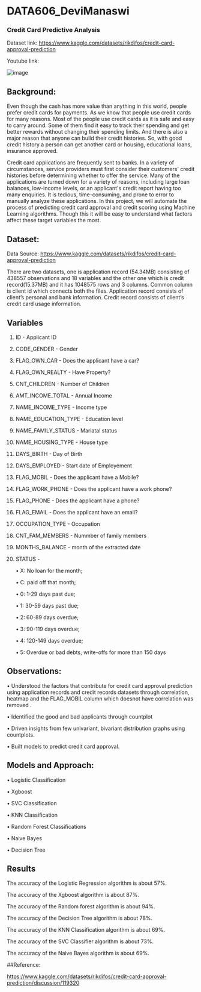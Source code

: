 # DATA606_DeviManaswi

### Credit Card Predictive Analysis

Dataset link: https://www.kaggle.com/datasets/rikdifos/credit-card-approval-prediction

Youtube link: 

![image](https://user-images.githubusercontent.com/56863026/208313306-fafacc27-c165-49cd-ba01-102a14bc64c0.png)

## Background:

Even though the cash has more value than anything in this world, people prefer credit cards for payments. As we know that people use credit cards for many reasons. Most of the people use credit cards as it is safe and easy to carry around. Some of them find it easy to track their spending and get better rewards without changing their spending limits. And there is also a major reason that anyone can build their credit histories. So, with good credit history a person can get another card or housing, educational loans, insurance approved.  

Credit card applications are frequently sent to banks. In a variety of circumstances, service providers must first consider their customers' credit histories before determining whether to offer the service. Many of the applications are turned down for a variety of reasons, including large loan balances, low-income levels, or an applicant's credit report having too many enquiries. It is tedious, time-consuming, and prone to error to manually analyze these applications. In this project, we will automate the process of predicting credit card approval and credit scoring using Machine Learning algorithms. Though this it will be easy to understand what factors affect these target variables the most.

## Dataset:

Data Source: https://www.kaggle.com/datasets/rikdifos/credit-card-approval-prediction

There are two datasets, one is application record (54.34MB) consisting of 438557 observations and 18 variables and the other one which is credit record(15.37MB) and it has 1048575 rows and 3 columns. Common column is client id which connects both the files.  Application record consists of client’s personal and bank information. Credit record consists of client’s credit card usage information.

## Variables

1.	ID                    -     Applicant ID

2.	CODE_GENDER           -     Gender

3.	FLAG_OWN_CAR          -     Does the applicant have a car?

4.	FLAG_OWN_REALTY       -     Have Property?

5.	CNT_CHILDREN          -     Number of Children

6.	AMT_INCOME_TOTAL      -     Annual Income

7.	NAME_INCOME_TYPE      -     Income type

8.	NAME_EDUCATION_TYPE   -     Education level

9.	NAME_FAMILY_STATUS    -     Mariatal status

10.	NAME_HOUSING_TYPE     -     House type

11.	DAYS_BIRTH            -     Day of Birth

12.	DAYS_EMPLOYED         -     Start date of Employement
 
13.	FLAG_MOBIL            -     Does the applicant have a Mobile?

14.	FLAG_WORK_PHONE       -     Does the applicant have a work phone?

15.	FLAG_PHONE            -     Does the applicant have a phone?

16.	FLAG_EMAIL            -     Does the applicant have an email?

17.	OCCUPATION_TYPE       -     Occupation

18.	CNT_FAM_MEMBERS       -     Nummber of family members

19.	MONTHS_BALANCE        -     month of the extracted date

20.	STATUS                -  
    
    •	X: No loan for the month;
    
    •	C: paid off that month;
    
    •	0: 1-29 days past due;
    
    •	1: 30-59 days past due;
    
    •	2: 60-89 days overdue;
    
    •	3: 90-119 days overdue;
    
    •	4: 120-149 days overdue;
    
    •	5: Overdue or bad debts, write-offs for more than 150 days 
    
 
## Observations:

•	Understood the factors that contribute for credit card approval prediction using application records and credit records datasets through correlation, heatmap and the  FLAG_MOBIL column which doesnot have correlation was removed .

•	Identified the good and bad applicants through countplot

•	Driven insights from few univariant, bivariant distribution graphs using countplots.

•	Built models to predict credit card approval.


## Models and Approach:

•	Logistic Classification

•	Xgboost

•	SVC Classification

•	KNN Classification

•	Random Forest Classifications

•	Naive Bayes

•	Decision Tree


## Results 

The accuracy of the Logistic Regression algorithm is about 57%.

The accuracy of the Xgboost algorithm is about 87%.

The accuracy of the Random forest algorithm is about 94%. 

The accuracy of the Decision Tree algorithm is about 78%.

The accuracy of the KNN Classification algorithm is about 69%.

The accuracy of the SVC Classifier algorithm is about 73%. 

The accuracy of the Naive Bayes algorithm is about 69%.



##Reference:   

https://www.kaggle.com/datasets/rikdifos/credit-card-approval-prediction/discussion/119320
